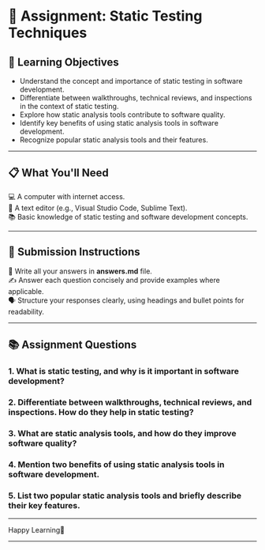 # 📝 Assignment: Static Testing Techniques

## 🎯 Learning Objectives  
- Understand the concept and importance of static testing in software development.  
- Differentiate between walkthroughs, technical reviews, and inspections in the context of static testing.  
- Explore how static analysis tools contribute to software quality.  
- Identify key benefits of using static analysis tools in software development.  
- Recognize popular static analysis tools and their features.

---

## 📋 What You'll Need  
💻 A computer with internet access.  
📝 A text editor (e.g., Visual Studio Code, Sublime Text).  
📚 Basic knowledge of static testing and software development concepts.  

---

## 📝 Submission Instructions  
📂 Write all your answers in **answers.md** file.  
✍️ Answer each question concisely and provide examples where applicable.  
🗣️ Structure your responses clearly, using headings and bullet points for readability.  

---

## 📚 Assignment Questions  

### 1. What is static testing, and why is it important in software development?  

### 2. Differentiate between walkthroughs, technical reviews, and inspections. How do they help in static testing?  

### 3. What are static analysis tools, and how do they improve software quality?  

### 4. Mention two benefits of using static analysis tools in software development.  

### 5. List two popular static analysis tools and briefly describe their key features.  

---

Happy Learning🚀  

---